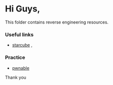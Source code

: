 # Hi Guys,

This folder contains reverse engineering resources.

### Useful links

- [starcube](https://www.starcubelabs.com/reverse-engineering-ds/) ,  

### Practice

- [pwnable](https://pwnable.tw/)

Thank you
